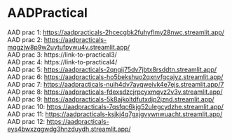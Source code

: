 # AADPractical

AAD prac 1: https://aadpracticals-2hcecgbk2fuhyflmy28nwc.streamlit.app/ <br/>
AAD prac 2: https://aadpracticals-mqgzjw8p9w2uytufpywu4v.streamlit.app/ <br/>
AAD prac 3: https://link-to-practical3/ <br/>
AAD prac 4: https://link-to-practical4/ <br/>
AAD prac 5: https://aadpracticals-2qngij75dv7jbtx8rsddtn.streamlit.app/ <br/>
AAD prac 6: https://aadpracticals-ho5bekshuo2qxnvfgcajyz.streamlit.app/ <br/>
AAD prac 7: https://aadpracticals-nuih4dv7ayqweivk4e7ejs.streamlit.app/7 <br/>
AAD prac 8: https://aadpracticals-fdexsdzcjrpcyxmqvz2v3v.streamlit.app/ <br/>
AAD prac 9: https://aadpracticals-5k8ajkoltdfutxdjp2jznd.streamlit.app/ <br/>
AAD prac 10: https://aadpracticals-7qsfqc6kjg52ulegcydzhe.streamlit.app/ <br/>
AAD prac 11: https://aadpracticals-ksjkj4q7gxjgvywnwuacht.streamlit.app/ <br/>
AAD prac 12: https://aadpracticals-eys4bwxzqgwdg3hnzduydh.streamlit.app/ <br/>

